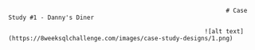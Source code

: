                                                                  # Case Study #1 - Danny's Diner
                                                                 
                                                           ![alt text](https://8weeksqlchallenge.com/images/case-study-designs/1.png)
